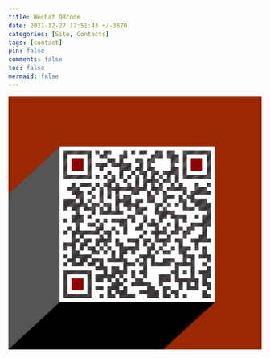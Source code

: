 ```yaml
---
title: Wechat QRcode
date: 2021-12-27 17:51:43 +/-3870
categories: [Site, Contacts]
tags: [contact]
pin: false
comments: false
toc: false
mermaid: false
---
```


![Wechat - QRcode](/assets/post_files/wechat_qrcode/wechat_qrcode.jpg "_")
